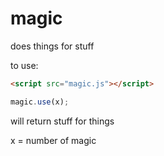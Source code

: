 magic
=====

does things for stuff

to use:
```html
<script src="magic.js"></script>
```
```javascript
magic.use(x);
```
will return stuff for things

x = number of magic
